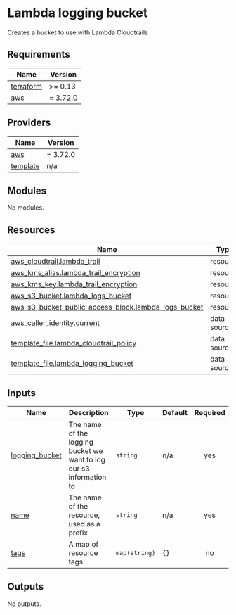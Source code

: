 # Lambda logging bucket

Creates a bucket to use with Lambda Cloudtrails

<!-- BEGIN_TF_DOCS -->
## Requirements

| Name | Version |
|------|---------|
| <a name="requirement_terraform"></a> [terraform](#requirement\_terraform) | >= 0.13 |
| <a name="requirement_aws"></a> [aws](#requirement\_aws) | = 3.72.0 |

## Providers

| Name | Version |
|------|---------|
| <a name="provider_aws"></a> [aws](#provider\_aws) | = 3.72.0 |
| <a name="provider_template"></a> [template](#provider\_template) | n/a |

## Modules

No modules.

## Resources

| Name | Type |
|------|------|
| [aws_cloudtrail.lambda_trail](https://registry.terraform.io/providers/hashicorp/aws/3.72.0/docs/resources/cloudtrail) | resource |
| [aws_kms_alias.lambda_trail_encryption](https://registry.terraform.io/providers/hashicorp/aws/3.72.0/docs/resources/kms_alias) | resource |
| [aws_kms_key.lambda_trail_encryption](https://registry.terraform.io/providers/hashicorp/aws/3.72.0/docs/resources/kms_key) | resource |
| [aws_s3_bucket.lambda_logs_bucket](https://registry.terraform.io/providers/hashicorp/aws/3.72.0/docs/resources/s3_bucket) | resource |
| [aws_s3_bucket_public_access_block.lambda_logs_bucket](https://registry.terraform.io/providers/hashicorp/aws/3.72.0/docs/resources/s3_bucket_public_access_block) | resource |
| [aws_caller_identity.current](https://registry.terraform.io/providers/hashicorp/aws/3.72.0/docs/data-sources/caller_identity) | data source |
| [template_file.lambda_cloudtrail_policy](https://registry.terraform.io/providers/hashicorp/template/latest/docs/data-sources/file) | data source |
| [template_file.lambda_logging_bucket](https://registry.terraform.io/providers/hashicorp/template/latest/docs/data-sources/file) | data source |

## Inputs

| Name | Description | Type | Default | Required |
|------|-------------|------|---------|:--------:|
| <a name="input_logging_bucket"></a> [logging\_bucket](#input\_logging\_bucket) | The name of the logging bucket we want to log our s3 information to | `string` | n/a | yes |
| <a name="input_name"></a> [name](#input\_name) | The name of the resource, used as a prefix | `string` | n/a | yes |
| <a name="input_tags"></a> [tags](#input\_tags) | A map of resource tags | `map(string)` | `{}` | no |

## Outputs

No outputs.
<!-- END_TF_DOCS -->

